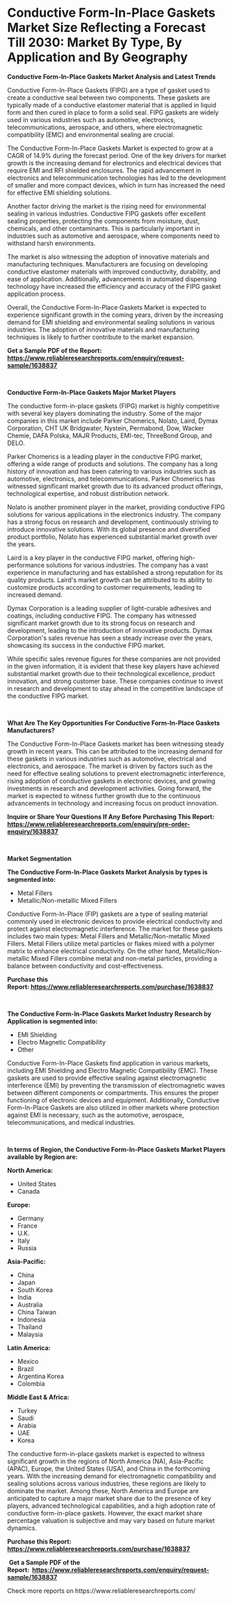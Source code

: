 <p><h1>Conductive Form-In-Place Gaskets Market Size Reflecting a Forecast Till 2030: Market By Type, By Application and By Geography</h1></p><p><strong>Conductive Form-In-Place Gaskets Market Analysis and Latest Trends</strong></p>
<p><p>Conductive Form-In-Place Gaskets (FIPG) are a type of gasket used to create a conductive seal between two components. These gaskets are typically made of a conductive elastomer material that is applied in liquid form and then cured in place to form a solid seal. FIPG gaskets are widely used in various industries such as automotive, electronics, telecommunications, aerospace, and others, where electromagnetic compatibility (EMC) and environmental sealing are crucial.</p><p>The Conductive Form-In-Place Gaskets Market is expected to grow at a CAGR of 14.9% during the forecast period. One of the key drivers for market growth is the increasing demand for electronics and electrical devices that require EMI and RFI shielded enclosures. The rapid advancement in electronics and telecommunication technologies has led to the development of smaller and more compact devices, which in turn has increased the need for effective EMI shielding solutions.</p><p>Another factor driving the market is the rising need for environmental sealing in various industries. Conductive FIPG gaskets offer excellent sealing properties, protecting the components from moisture, dust, chemicals, and other contaminants. This is particularly important in industries such as automotive and aerospace, where components need to withstand harsh environments.</p><p>The market is also witnessing the adoption of innovative materials and manufacturing techniques. Manufacturers are focusing on developing conductive elastomer materials with improved conductivity, durability, and ease of application. Additionally, advancements in automated dispensing technology have increased the efficiency and accuracy of the FIPG gasket application process.</p><p>Overall, the Conductive Form-In-Place Gaskets Market is expected to experience significant growth in the coming years, driven by the increasing demand for EMI shielding and environmental sealing solutions in various industries. The adoption of innovative materials and manufacturing techniques is likely to further contribute to the market expansion.</p></p>
<p><strong>Get a Sample PDF of the Report:&nbsp; <a href="https://www.reliableresearchreports.com/enquiry/request-sample/1638837">https://www.reliableresearchreports.com/enquiry/request-sample/1638837</a></strong></p>
<p>&nbsp;</p>
<p><strong>Conductive Form-In-Place Gaskets Major Market Players</strong></p>
<p><p>The conductive form-in-place gaskets (FIPG) market is highly competitive with several key players dominating the industry. Some of the major companies in this market include Parker Chomerics, Nolato, Laird, Dymax Corporation, CHT UK Bridgwater, Nystein, Permabond, Dow, Wacker Chemie, DAFA Polska, MAJR Products, EMI-tec, ThreeBond Group, and DELO.</p><p>Parker Chomerics is a leading player in the conductive FIPG market, offering a wide range of products and solutions. The company has a long history of innovation and has been catering to various industries such as automotive, electronics, and telecommunications. Parker Chomerics has witnessed significant market growth due to its advanced product offerings, technological expertise, and robust distribution network.</p><p>Nolato is another prominent player in the market, providing conductive FIPG solutions for various applications in the electronics industry. The company has a strong focus on research and development, continuously striving to introduce innovative solutions. With its global presence and diversified product portfolio, Nolato has experienced substantial market growth over the years.</p><p>Laird is a key player in the conductive FIPG market, offering high-performance solutions for various industries. The company has a vast experience in manufacturing and has established a strong reputation for its quality products. Laird's market growth can be attributed to its ability to customize products according to customer requirements, leading to increased demand.</p><p>Dymax Corporation is a leading supplier of light-curable adhesives and coatings, including conductive FIPG. The company has witnessed significant market growth due to its strong focus on research and development, leading to the introduction of innovative products. Dymax Corporation's sales revenue has seen a steady increase over the years, showcasing its success in the conductive FIPG market.</p><p>While specific sales revenue figures for these companies are not provided in the given information, it is evident that these key players have achieved substantial market growth due to their technological excellence, product innovation, and strong customer base. These companies continue to invest in research and development to stay ahead in the competitive landscape of the conductive FIPG market.</p></p>
<p>&nbsp;</p>
<p><strong>What Are The Key Opportunities For Conductive Form-In-Place Gaskets Manufacturers?</strong></p>
<p><p>The Conductive Form-In-Place Gaskets market has been witnessing steady growth in recent years. This can be attributed to the increasing demand for these gaskets in various industries such as automotive, electrical and electronics, and aerospace. The market is driven by factors such as the need for effective sealing solutions to prevent electromagnetic interference, rising adoption of conductive gaskets in electronic devices, and growing investments in research and development activities. Going forward, the market is expected to witness further growth due to the continuous advancements in technology and increasing focus on product innovation.</p></p>
<p><strong>Inquire or Share Your Questions If Any Before Purchasing This Report: <a href="https://www.reliableresearchreports.com/enquiry/pre-order-enquiry/1638837">https://www.reliableresearchreports.com/enquiry/pre-order-enquiry/1638837</a></strong></p>
<p>&nbsp;</p>
<p><strong>Market Segmentation</strong></p>
<p><strong>The Conductive Form-In-Place Gaskets Market Analysis by types is segmented into:</strong></p>
<p><ul><li>Metal Fillers</li><li>Metallic/Non-metallic Mixed Fillers</li></ul></p>
<p><p>Conductive Form-In-Place (FIP) gaskets are a type of sealing material commonly used in electronic devices to provide electrical conductivity and protect against electromagnetic interference. The market for these gaskets includes two main types: Metal Fillers and Metallic/Non-metallic Mixed Fillers. Metal Fillers utilize metal particles or flakes mixed with a polymer matrix to enhance electrical conductivity. On the other hand, Metallic/Non-metallic Mixed Fillers combine metal and non-metal particles, providing a balance between conductivity and cost-effectiveness.</p></p>
<p><strong>Purchase this Report:&nbsp;<a href="https://www.reliableresearchreports.com/purchase/1638837">https://www.reliableresearchreports.com/purchase/1638837</a></strong></p>
<p>&nbsp;</p>
<p><strong>The Conductive Form-In-Place Gaskets Market Industry Research by Application is segmented into:</strong></p>
<p><ul><li>EMI Shielding</li><li>Electro Magnetic Compatibility</li><li>Other</li></ul></p>
<p><p>Conductive Form-In-Place Gaskets find application in various markets, including EMI Shielding and Electro Magnetic Compatibility (EMC). These gaskets are used to provide effective sealing against electromagnetic interference (EMI) by preventing the transmission of electromagnetic waves between different components or compartments. This ensures the proper functioning of electronic devices and equipment. Additionally, Conductive Form-In-Place Gaskets are also utilized in other markets where protection against EMI is necessary, such as the automotive, aerospace, telecommunications, and medical industries.</p></p>
<p>&nbsp;</p>
<p><strong>In terms of Region, the Conductive Form-In-Place Gaskets Market Players available by Region are:</strong></p>
<p>
    <p> <strong> North America: </strong>
        <ul>
            <li>United States</li>
            <li>Canada</li>
        </ul>
        </p> 
    <p> <strong> Europe: </strong>
        <ul>
            <li>Germany</li>
            <li>France</li>
            <li>U.K.</li>
            <li>Italy</li>
            <li>Russia</li>
        </ul>
        </p> 
    <p> <strong> Asia-Pacific: </strong>
        <ul>
            <li>China</li>
            <li>Japan</li>
            <li>South Korea</li>
            <li>India</li>
            <li>Australia</li>
            <li>China Taiwan</li>
            <li>Indonesia</li>
            <li>Thailand</li>
            <li>Malaysia</li>
        </ul>
        </p> 
    <p> <strong> Latin America: </strong>
        <ul>
            <li>Mexico</li>
            <li>Brazil</li>
            <li>Argentina Korea</li>
            <li>Colombia</li>
        </ul>
        </p> 
    <p> <strong> Middle East & Africa: </strong>
        <ul>
            <li>Turkey</li>
            <li>Saudi</li>
            <li>Arabia</li>
            <li>UAE</li>
            <li>Korea</li>
        </ul>
    </p>
    </p>
<p><p>The conductive form-in-place gaskets market is expected to witness significant growth in the regions of North America (NA), Asia-Pacific (APAC), Europe, the United States (USA), and China in the forthcoming years. With the increasing demand for electromagnetic compatibility and sealing solutions across various industries, these regions are likely to dominate the market. Among these, North America and Europe are anticipated to capture a major market share due to the presence of key players, advanced technological capabilities, and a high adoption rate of conductive form-in-place gaskets. However, the exact market share percentage valuation is subjective and may vary based on future market dynamics.</p></p>
<p><strong>Purchase this Report: <a href="https://www.reliableresearchreports.com/purchase/1638837">https://www.reliableresearchreports.com/purchase/1638837</a></strong></p>
<p>&nbsp;<strong>Get a Sample PDF of the Report:&nbsp;&nbsp;<a href="https://www.reliableresearchreports.com/enquiry/request-sample/1638837">https://www.reliableresearchreports.com/enquiry/request-sample/1638837</a></strong></p>
<p><strong></strong></p>
<p>Check more reports on https://www.reliableresearchreports.com/</p>